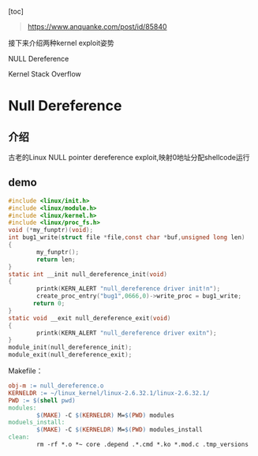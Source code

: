 [toc]

>   https://www.anquanke.com/post/id/85840

接下来介绍两种kernel exploit姿势

NULL Dereference

Kernel Stack Overflow

# Null Dereference

## 介绍

古老的Linux NULL pointer dereference exploit,映射0地址分配shellcode运行

## demo

```c
#include <linux/init.h>
#include <linux/module.h>
#include <linux/kernel.h>
#include <linux/proc_fs.h>
void (*my_funptr)(void);
int bug1_write(struct file *file,const char *buf,unsigned long len)
{
        my_funptr();
        return len;
}
static int __init null_dereference_init(void)
{
        printk(KERN_ALERT "null_dereference driver init!n");
        create_proc_entry("bug1",0666,0)->write_proc = bug1_write;
       return 0;
}
static void __exit null_dereference_exit(void)
{
        printk(KERN_ALERT "null_dereference driver exitn");
}
module_init(null_dereference_init);
module_exit(null_dereference_exit);
```

Makefile：

```makefile
obj-m := null_dereference.o  
KERNELDR := ~/linux_kernel/linux-2.6.32.1/linux-2.6.32.1/  
PWD := $(shell pwd)  
modules:  
        $(MAKE) -C $(KERNELDR) M=$(PWD) modules  
moduels_install:  
        $(MAKE) -C $(KERNELDR) M=$(PWD) modules_install  
clean:  
        rm -rf *.o *~ core .depend .*.cmd *.ko *.mod.c .tmp_versions
```

